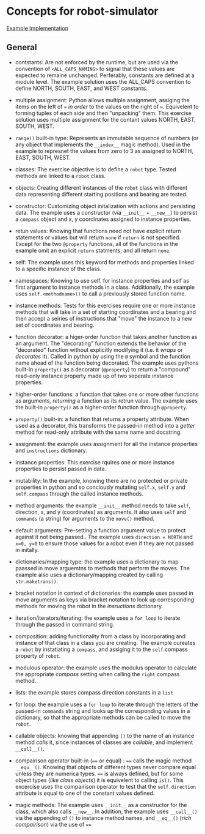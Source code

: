 # Concepts for robot-simulator

[Example Implementation](https://github.com/exercism/python/blob/master/exercises/robot-simulator/example.py)


## General

- contstants: Are not enforced by the runtime, but are used via the convention of `<ALL_CAPS_NAMING>` to signal that these values are expected to remaine unchanged.  Perferably, constants are defined at a module level. The example solution uses the ALL_CAPS convention to define NORTH, SOUTH, EAST, and WEST constants. 

- multiple assignment:  Python allows multiple assignment, assiging the items on the left of `=` _in order_ to the values on the right of `=`.  Equivelent to forming tuples of each side and then "unpacking" them.  This exercise solution uses multiple assignment for the contant values NORTH, EAST, SOUTH, WEST.

- `range()` built-in type:  Represents an immutable sequence of numbers (or any object that implements the `__index__` magic method).  Used in the example to represnet the values from zero to 3 as assigned to NORTH, EAST, SOUTH, WEST. 

- classes: The exercise objective is to define a `robot` type.  Tested methods are linked to a `robot` class.

- objects: Creating different instances of the `robot` class with different data representing different starting positions and bearing are tested.

- constructor: Customizing object initalization with actions and persisting data. The example uses a constructor (via `__init__` + `__new__`) to persist a `compass` object and x, y coordinates assigned to instance properties.

- retun values:  Knowing that functions need not have explicit return statements or values but will return `none` if `return` is not specified.  Except for the two `@property` functions, all of the functions in the example omit an explicit `return` statments, and all return `none`.

- self: The example uses this keyword for methods and properties linked to a specific instance of the class.

- namespaces: Knowing to use self.<propertyname> for instance properties and self as first argument to instance methods in a class.  Additionally, the example uses `self.<methodname>()` to call a previously stored function name.
  
- instance methods: Tests for this exercises require one or more instance methods that will take in a set of starting coordinates and a bearing and then accept a seiries of instructions that "move" the instance to a new set of coordinates and bearing.

- function decorator: a higer-order function that takes another function as an argument. The "decorating" function extends the behavior of the "decorated" function without explicitly modifying it (i.e. it _wraps_ or _decorates_ it). Called in python by using the `@` symbol and the function name ahead of the function being decorated.  The example uses pythons built-in `property()` as a decorator (`@property`) to return a "compound" read-only instance property made up of two seperate instance properties.

- higher-order functions:  a function that takes one or more other functions as arguments, _returning_ a function as its retrun value.  The example uses the built-in `property()` as a higher-order function through `@property`.

- `property()` built-in:  a function that returns a property attribute.  When used as a decorator, this transforms the passed-in method into a _getter_ method for read-only attribute with the same name and docstring.

- assignment:  the example uses assignment for all the instance properties and `instructions` dictionary.

- instance properties: This exercise rquires one or more instance properties to persist passed in data.

- mutability: In the example, knowing there are no protected or private properties in python and so conciously mutating `self.x`, `self.y` and `self.compass` through the called instance methods.

- method arguments: the example `__init__` method needs to take `self`, direction, x, and y (coordinates) as arguments.  It also uses `self` and `commands` (a string) for arguments to the `move()` method.
- default arguments:  Pre-setting a function argument value to protect against it not being passed..  The example uses `direction = NORTH` and `x=0, y=0` to ensure those values for a robot even if they are not passed in initally.

- dictionaries/mapping type: the example uses a dictionary to map paassed in move arguemtns to methods that perform the moves.  The example also uses a dictionary/mapping created by calling `str.maketrans()`.

- bracket notation in context of dictionaries: the example uses passed in move arguments as keys via bracket notation to look up corresponding methods for moving the robot in the _insructions_ dictionary. 

- iteration/iterators/iterating: the example uses a `for loop` to iterate through the passed in command string.

- composition:  adding functionality from a class by incorporating and instance of that class in a class you are creating.  The example cureates a `robot` by instatiating a `compass`, and assiging it to the `self`.compass property of `robot`.

- modulous operator: the example uses the modulus operator to calculate the appropriate _compass_ setting when calling the `right` compass method.

- lists:  the example stores compass direction constants in a `list`

- for loop: the example uses a `for loop` to iterate through the letters of the passed-in `commands` string and looks up the corresponding values in a dictionary, so that the appropriate methods can be called to move the `robot`.

- callable objects:  knowing that appending `()` to the name of an instance method _calls_ it, since instances of classes are _callable_, and implement `__call__()`.

- compairison operator built-in (`==` or equal) :  `==` calls the magic method `__equ__()`.  Knowing that objects of different types never compare equal unless they are numerica types.  `==` is always defined, but for some object types (_like class objects_) it is equivelent to calling `is()`.  This excercise uses the compairison operator to test that the `self.direction` attribute is equal to one of the constant values defined.

- magic methods:  The example uses `__init__` as a constructor for the class, which also calls `__new__`.  In addition, the example uses `__call__()` via the appending of `()` to instance method names, and `__eq__()` (_rich compairison_) via the use of `==`

